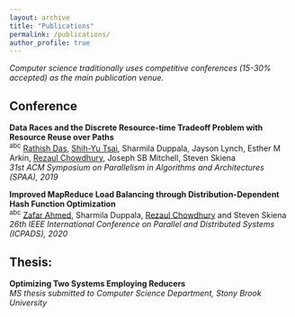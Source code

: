 ```yaml
---
layout: archive
title: "Publications"
permalink: /publications/
author_profile: true
---
```

*Computer science traditionally uses competitive conferences (15-30% accepted) as the main publication venue.*

## Conference
**Data Races and the Discrete Resource-time Tradeoff Problem with Resource Reuse over Paths**<br/>
<sup>abc</sup> [Rathish Das](https://www3.cs.stonybrook.edu/~radas/), [Shih-Yu Tsai](https://sites.google.com/g2.nctu.edu.tw/shih-yu-tsai), Sharmila Duppala, Jayson Lynch, Esther M Arkin, [Rezaul Chowdhury](https://www3.cs.stonybrook.edu/~rezaul/), Joseph SB Mitchell, Steven Skiena<br/>
*31st ACM Symposium on Parallelism in Algorithms and Architectures (SPAA), 2019*

**Improved MapReduce Load Balancing through Distribution-Dependent Hash Function Optimization**<br/>
<sup>abc</sup> [Zafar Ahmed](https://www3.cs.stonybrook.edu/~radas/), Sharmila Duppala, [Rezaul Chowdhury](https://www3.cs.stonybrook.edu/~rezaul/) and Steven Skiena<br/>
*26th IEEE International Conference on Parallel and Distributed Systems (ICPADS), 2020*


## Thesis:
**Optimizing Two Systems Employing Reducers**<br/>
*MS thesis submitted to Computer Science Department, Stony Brook University*
